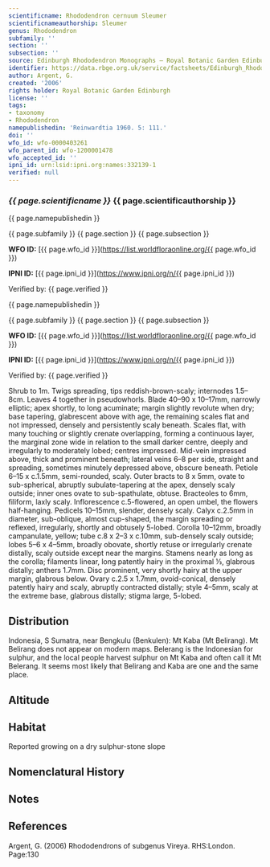 ```yaml
---
scientificname: Rhododendron cernuum Sleumer
scientificnameauthorship: Sleumer
genus: Rhododendron
subfamily: ''
section: ''
subsection: ''
source: Edinburgh Rhododendron Monographs – Royal Botanic Garden Edinburgh
identifier: https://data.rbge.org.uk/service/factsheets/Edinburgh_Rhododendron_Monographs.xhtml
author: Argent, G.
created: '2006'
rights holder: Royal Botanic Garden Edinburgh
license: ''
tags:
- taxonomy
- Rhododendron
namepublishedin: 'Reinwardtia 1960. 5: 111.'
doi: ''
wfo_id: wfo-0000403261
wfo_parent_id: wfo-1200001478
wfo_accepted_id: ''
ipni_id: urn:lsid:ipni.org:names:332139-1
verified: null
---
```

### _{{ page.scientificname }}_ {{ page.scientificauthorship }}
 {{ page.namepublishedin }}

{{ page.subfamily }} {{ page.section }} {{ page.subsection }}

**WFO ID:** [{{ page.wfo_id }}](https://list.worldfloraonline.org/{{ page.wfo_id }})

**IPNI ID:** [{{ page.ipni_id }}](https://www.ipni.org/n/{{ page.ipni_id }})

Verified by: {{ page.verified }}

 {{ page.namepublishedin }}

{{ page.subfamily }} {{ page.section }} {{ page.subsection }}

**WFO ID:** [{{ page.wfo_id }}](https://list.worldfloraonline.org/{{ page.wfo_id }})

**IPNI ID:** [{{ page.ipni_id }}](https://www.ipni.org/n/{{ page.ipni_id }})

Verified by: {{ page.verified }}



Shrub to 1m. Twigs spreading, tips reddish-brown-scaly; internodes 1.5–8cm. Leaves 4 together in pseudo­whorls. Blade 40–90 x 10–17mm, narrowly elliptic; apex shortly, to long acuminate; margin slightly revolute when dry; base tapering, glabrescent above with age, the remaining scales flat and not impressed, densely and persistently scaly beneath. Scales flat, with many touching or slightly crenate overlapping, forming a continuous layer, the marginal zone wide in relation to the small darker centre, deeply and irregularly to moderately lobed; centres impressed. Mid-vein impressed above, thick and prominent beneath; lateral veins 6–8 per side, straight and spreading, sometimes minutely depressed above, obscure beneath. Petiole 6–15 x c.1.5mm, semi-rounded, scaly. Outer bracts to 8 x 5mm, ovate to sub-spherical, abruptly subulate-tapering at the apex, densely scaly outside; inner ones ovate to sub-spathulate, obtuse. Bracteoles to 6mm, filiform, laxly scaly. Inflorescence c.5-flowered, an open umbel, the flowers half-hanging. Pedicels 10–15mm, slender, densely scaly. Calyx c.2.5mm in diameter, sub-oblique, almost cup-shaped, the margin spreading or reflexed, irregularly, shortly and obtusely 5-lobed. Corolla 10–12mm, broadly campanulate, yellow; tube c.8 x 2–3 x c.10mm, sub-densely scaly outside; lobes 5–6 x 4–5mm, broadly obovate, shortly retuse or irregularly crenate distally, scaly outside except near the margins. Stamens nearly as long as the corolla; filaments linear, long patently hairy in the proximal 1⁄3, glabrous distally; anthers 1.7mm. Disc prominent, very shortly hairy at the upper margin, glabrous below. Ovary c.2.5 x 1.7mm, ovoid-conical, densely patently hairy and scaly, abruptly contracted distally; style 4–5mm, scaly at the extreme base, glabrous distally; stigma large, 5-lobed.

## Distribution
Indonesia, S Sumatra, near Bengkulu (Benkulen): Mt Kaba (Mt Belirang). Mt Belirang does not appear on modern maps. Bele­rang is the Indonesian for sulphur, and the local people harvest sulphur on Mt Kaba and often call it Mt Belerang. It seems most likely that Belirang and Kaba are one and the same place.

## Altitude


## Habitat
Reported growing on a dry sulphur-stone slope

## Nomenclatural History

                       
## Notes


## References

Argent, G. (2006) Rhododendrons of subgenus Vireya. RHS:London. Page:130
